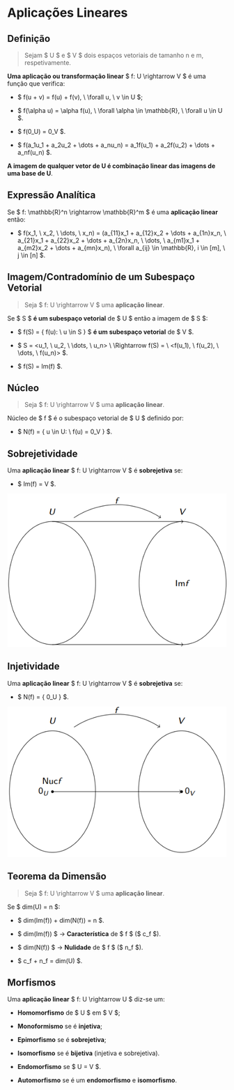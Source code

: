 # __Aplicações Lineares__

## __Definição__

> Sejam $ U $ e $ V $ dois espaços vetoriais de tamanho n e m, respetivamente. 

__Uma aplicação ou transformação linear__ $ f: U \rightarrow V $ é uma função que verifica:

* $ f(u + v) = f(u) + f(v), \ \forall u, \ v \in U $;

* $ f(\alpha u) = \alpha f(u), \ \forall \alpha \in \mathbb{R}, \ \forall u \in U $.

* $ f(0_U) = 0_V $.

* $ f(a_1u_1 + a_2u_2 + \dots + a_nu_n) = a_1f(u_1) + a_2f(u_2) + \dots + a_nf(u_n) $.

__A imagem de qualquer vetor de U é combinação linear das imagens de uma base de U__.

## __Expressão Analítica__

Se $ f: \mathbb{R}^n \rightarrow \mathbb{R}^m $ é uma __aplicação linear__ então:

* $ f(x_1, \ x_2, \ \dots, \ x_n) = (a_{11}x_1 + a_{12}x_2 + \dots + a_{1n}x_n, \ a_{21}x_1 + a_{22}x_2 + \dots + a_{2n}x_n, \ \dots, \ a_{m1}x_1 + a_{m2}x_2 + \dots + a_{mn}x_n), \ \forall a_{ij} \in \mathbb{R}, i \in [m], \ j \in [n] $.

## __Imagem/Contradomínio de um Subespaço Vetorial__

> Seja $ f: U \rightarrow V $ uma __aplicação linear__.

Se $ S $ __é um subespaço vetorial__ de $ U $ então a imagem de $ S $:

* $ f(S) = \{ f(u): \ u \in S \} $ __é um subespaço vetorial__ de $ V $.

* $ S = <u_1, \ u_2, \ \dots, \ u_n> \ \Rightarrow f(S) = \ <f(u_1), \ f(u_2), \ \dots, \ f(u_n)> $.

* $ f(S) = Im(f) $.

## __Núcleo__

> Seja $ f: U \rightarrow V $ uma __aplicação linear__.

Núcleo de $ f $ é o subespaço vetorial de $ U $ definido por:

* $ N(f) = \{ u \in U: \ f(u) = 0_V \} $.

## __Sobrejetividade__

Uma __aplicação linear__ $ f: U \rightarrow V $ é __sobrejetiva__ se:

* $ Im(f) = V $.

<div align=center>

![](../imgs/1.png)

</div>

## __Injetividade__

Uma __aplicação linear__ $ f: U \rightarrow V $ é __sobrejetiva__ se:

* $ N(f) = \{ 0_U \} $.

<div align=center>

![](../imgs/2.png)

</div>

## __Teorema da Dimensão__

> Seja $ f: U \rightarrow V $ uma __aplicação linear__.

Se $ dim(U) = n $:

* $ dim(Im(f)) + dim(N(f)) = n $.

* $ dim(Im(f)) $ -> __Característica__ de $ f $ ($ c_f $).

* $ dim(N(f)) $ -> __Nulidade__ de $ f $ ($ n_f $).

* $ c_f + n_f = dim(U) $.

## __Morfismos__

Uma __aplicação linear__ $ f: U \rightarrow U $ diz-se um:

* __Homomorfismo__ de $ U $ em $ V $;

* __Monoformismo__ se é __injetiva__;

* __Epimorfismo__ se é __sobrejetiva__;

* __Isomorfismo__ se é __bijetiva__ (injetiva e sobrejetiva).

* __Endomorfismo__ se $ U = V $.

* __Automorfismo__ se é um __endomorfismo__ e __isomorfismo__.